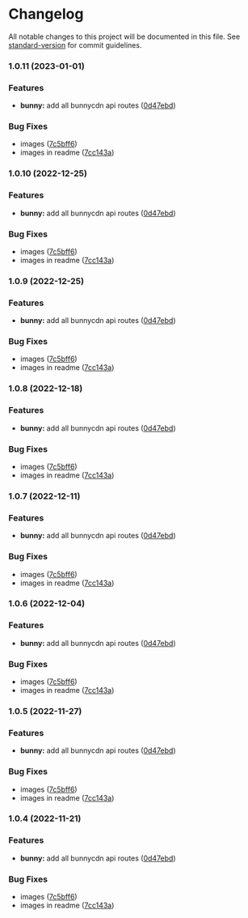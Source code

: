 # Changelog

All notable changes to this project will be documented in this file. See [standard-version](https://github.com/conventional-changelog/standard-version) for commit guidelines.

### 1.0.11 (2023-01-01)


### Features

* **bunny:** add all bunnycdn api routes ([0d47ebd](https://github.com/dan-online/bunnycdn-stream/commit/0d47ebd39c2ea027cbcc64acd2cd29df1daf6206))


### Bug Fixes

* images ([7c5bff6](https://github.com/dan-online/bunnycdn-stream/commit/7c5bff68481a4dce98557910321f6c4c1fa1ceba))
* images in readme ([7cc143a](https://github.com/dan-online/bunnycdn-stream/commit/7cc143a9b6290a03317d2407c5b7885c347cdf35))

### 1.0.10 (2022-12-25)


### Features

* **bunny:** add all bunnycdn api routes ([0d47ebd](https://github.com/dan-online/bunnycdn-stream/commit/0d47ebd39c2ea027cbcc64acd2cd29df1daf6206))


### Bug Fixes

* images ([7c5bff6](https://github.com/dan-online/bunnycdn-stream/commit/7c5bff68481a4dce98557910321f6c4c1fa1ceba))
* images in readme ([7cc143a](https://github.com/dan-online/bunnycdn-stream/commit/7cc143a9b6290a03317d2407c5b7885c347cdf35))

### 1.0.9 (2022-12-25)


### Features

* **bunny:** add all bunnycdn api routes ([0d47ebd](https://github.com/dan-online/bunnycdn-stream/commit/0d47ebd39c2ea027cbcc64acd2cd29df1daf6206))


### Bug Fixes

* images ([7c5bff6](https://github.com/dan-online/bunnycdn-stream/commit/7c5bff68481a4dce98557910321f6c4c1fa1ceba))
* images in readme ([7cc143a](https://github.com/dan-online/bunnycdn-stream/commit/7cc143a9b6290a03317d2407c5b7885c347cdf35))

### 1.0.8 (2022-12-18)


### Features

* **bunny:** add all bunnycdn api routes ([0d47ebd](https://github.com/dan-online/bunnycdn-stream/commit/0d47ebd39c2ea027cbcc64acd2cd29df1daf6206))


### Bug Fixes

* images ([7c5bff6](https://github.com/dan-online/bunnycdn-stream/commit/7c5bff68481a4dce98557910321f6c4c1fa1ceba))
* images in readme ([7cc143a](https://github.com/dan-online/bunnycdn-stream/commit/7cc143a9b6290a03317d2407c5b7885c347cdf35))

### 1.0.7 (2022-12-11)


### Features

* **bunny:** add all bunnycdn api routes ([0d47ebd](https://github.com/dan-online/bunnycdn-stream/commit/0d47ebd39c2ea027cbcc64acd2cd29df1daf6206))


### Bug Fixes

* images ([7c5bff6](https://github.com/dan-online/bunnycdn-stream/commit/7c5bff68481a4dce98557910321f6c4c1fa1ceba))
* images in readme ([7cc143a](https://github.com/dan-online/bunnycdn-stream/commit/7cc143a9b6290a03317d2407c5b7885c347cdf35))

### 1.0.6 (2022-12-04)


### Features

* **bunny:** add all bunnycdn api routes ([0d47ebd](https://github.com/dan-online/bunnycdn-stream/commit/0d47ebd39c2ea027cbcc64acd2cd29df1daf6206))


### Bug Fixes

* images ([7c5bff6](https://github.com/dan-online/bunnycdn-stream/commit/7c5bff68481a4dce98557910321f6c4c1fa1ceba))
* images in readme ([7cc143a](https://github.com/dan-online/bunnycdn-stream/commit/7cc143a9b6290a03317d2407c5b7885c347cdf35))

### 1.0.5 (2022-11-27)


### Features

* **bunny:** add all bunnycdn api routes ([0d47ebd](https://github.com/dan-online/bunnycdn-stream/commit/0d47ebd39c2ea027cbcc64acd2cd29df1daf6206))


### Bug Fixes

* images ([7c5bff6](https://github.com/dan-online/bunnycdn-stream/commit/7c5bff68481a4dce98557910321f6c4c1fa1ceba))
* images in readme ([7cc143a](https://github.com/dan-online/bunnycdn-stream/commit/7cc143a9b6290a03317d2407c5b7885c347cdf35))

### 1.0.4 (2022-11-21)


### Features

* **bunny:** add all bunnycdn api routes ([0d47ebd](https://github.com/dan-online/bunnycdn-stream/commit/0d47ebd39c2ea027cbcc64acd2cd29df1daf6206))


### Bug Fixes

* images ([7c5bff6](https://github.com/dan-online/bunnycdn-stream/commit/7c5bff68481a4dce98557910321f6c4c1fa1ceba))
* images in readme ([7cc143a](https://github.com/dan-online/bunnycdn-stream/commit/7cc143a9b6290a03317d2407c5b7885c347cdf35))
